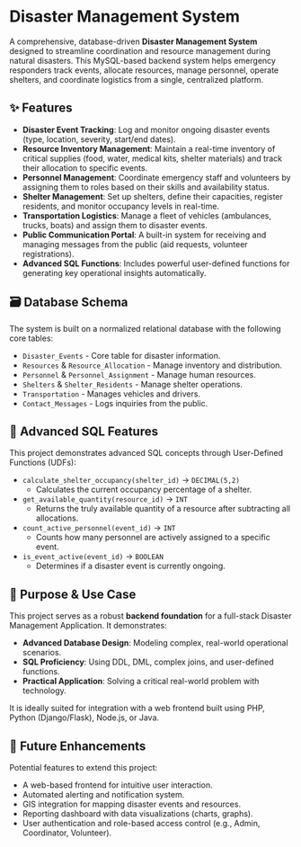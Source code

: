 # Disaster Management System

A comprehensive, database-driven **Disaster Management System** designed to streamline coordination and resource management during natural disasters. This MySQL-based backend system helps emergency responders track events, allocate resources, manage personnel, operate shelters, and coordinate logistics from a single, centralized platform.


## ✨ Features

- **Disaster Event Tracking**: Log and monitor ongoing disaster events (type, location, severity, start/end dates).
- **Resource Inventory Management**: Maintain a real-time inventory of critical supplies (food, water, medical kits, shelter materials) and track their allocation to specific events.
- **Personnel Management**: Coordinate emergency staff and volunteers by assigning them to roles based on their skills and availability status.
- **Shelter Management**: Set up shelters, define their capacities, register residents, and monitor occupancy levels in real-time.
- **Transportation Logistics**: Manage a fleet of vehicles (ambulances, trucks, boats) and assign them to disaster events.
- **Public Communication Portal**: A built-in system for receiving and managing messages from the public (aid requests, volunteer registrations).
- **Advanced SQL Functions**: Includes powerful user-defined functions for generating key operational insights automatically.


## 🗃️ Database Schema

The system is built on a normalized relational database with the following core tables:
*   `Disaster_Events` - Core table for disaster information.
*   `Resources` & `Resource_Allocation` - Manage inventory and distribution.
*   `Personnel` & `Personnel_Assignment` - Manage human resources.
*   `Shelters` & `Shelter_Residents` - Manage shelter operations.
*   `Transportation` - Manages vehicles and drivers.
*   `Contact_Messages` - Logs inquiries from the public.


## 🧠 Advanced SQL Features

This project demonstrates advanced SQL concepts through User-Defined Functions (UDFs):

*   `calculate_shelter_occupancy(shelter_id)` → `DECIMAL(5,2)`
    *   Calculates the current occupancy percentage of a shelter.
*   `get_available_quantity(resource_id)` → `INT`
    *   Returns the truly available quantity of a resource after subtracting all allocations.
*   `count_active_personnel(event_id)` → `INT`
    *   Counts how many personnel are actively assigned to a specific event.
*   `is_event_active(event_id)` → `BOOLEAN`
    *   Determines if a disaster event is currently ongoing.


## 🚀 Purpose & Use Case

This project serves as a robust **backend foundation** for a full-stack Disaster Management Application. It demonstrates:
*   **Advanced Database Design**: Modeling complex, real-world operational scenarios.
*   **SQL Proficiency**: Using DDL, DML, complex joins, and user-defined functions.
*   **Practical Application**: Solving a critical real-world problem with technology.

It is ideally suited for integration with a web frontend built using PHP, Python (Django/Flask), Node.js, or Java.


## 🔮 Future Enhancements

Potential features to extend this project:
*   A web-based frontend for intuitive user interaction.
*   Automated alerting and notification system.
*   GIS integration for mapping disaster events and resources.
*   Reporting dashboard with data visualizations (charts, graphs).
*   User authentication and role-based access control (e.g., Admin, Coordinator, Volunteer).


